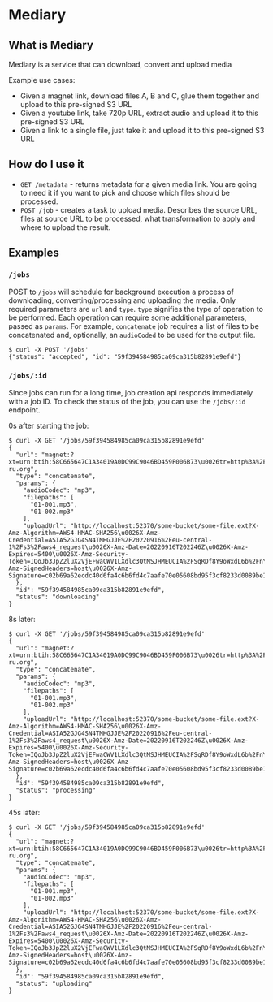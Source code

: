 # Mediary

## What is Mediary
Mediary is a service that can download, convert and upload media

Example use cases:

- Given a magnet link, download files A, B and C, glue them together and upload to this pre-signed S3 URL
- Given a youtube link, take 720p URL, extract audio and upload it to this pre-signed S3 URL
- Given a link to a single file, just take it and upload it to this pre-signed S3 URL

## How do I use it
- `GET /metadata` - returns metadata for a given media link. You are going to need it if you want 
to pick and choose which files should be processed.
- `POST /job` - creates a task to upload media. Describes the source URL, files at source URL
    to be processed, what transformation to apply and where to upload the result.

## Examples

<!-- start autogenerated samples -->
### `/jobs` 

POST to `/jobs` will schedule for background execution a process of downloading, converting/processing and uploading the media.
Only required parameters are `url` and `type`. `type` signifies the type of operation to be performed. 
Each operation can require some additional parameters, passed as `params`. For example, `concatenate` job
requires a list of files to be concatenated and, optionally, an `audioCoded` to be used for the output file.

```
$ curl -X POST '/jobs'
{"status": "accepted", "id": "59f394584985ca09ca315b82891e9efd"}
```


### `/jobs/:id`

Since jobs can run for a long time, job creation api responds immediately with a job ID.
To check the status of the job, you can use the `/jobs/:id` endpoint.

0s after starting the job:

```
$ curl -X GET '/jobs/59f394584985ca09ca315b82891e9efd'
{
  "url": "magnet:?xt=urn:btih:58C665647C1A34019A0DC99C9046BD459F006B73\u0026tr=http%3A%2F%2Fbt3.t-ru.org",
  "type": "concatenate",
  "params": {
    "audioCodec": "mp3",
    "filepaths": [
      "01-001.mp3",
      "01-002.mp3"
    ],
    "uploadUrl": "http://localhost:52370/some-bucket/some-file.ext?X-Amz-Algorithm=AWS4-HMAC-SHA256\u0026X-Amz-Credential=ASIA52GJG4SN4TMHGJJE%2F20220916%2Feu-central-1%2Fs3%2Faws4_request\u0026X-Amz-Date=20220916T202246Z\u0026X-Amz-Expires=5400\u0026X-Amz-Security-Token=IQoJb3JpZ2luX2VjEFwaCWV1LXdlc3QtMSJHMEUCIA%2FSqRDf8Y9oWxdL6b%2FnYh2Dbo8oGl7E4gVld%2BaW6qz6AiEA06PMK59TTv%2B0uiWUrRWFSxwSwM95X2bf8M1ATLVOoDkq6gII9f%2F%2F%2F%2F%2F%2F%2F%2F%2F%2FARACGgw5NDk2MDk3NTE3MDciDOdTMR8KF4t19eQU%2Biq%2BAiZwrkrYoF%2Fvhn7RHlfly%2FFHN59s4KYKccIZKnnoeh0k6y0r8KJ%2FspQpTEFqzLYLsQFHaQBGWYjFnK245YuheiJ4bt0OHiqAXYHuqLw4eeZuqdnbiHuOyqFtqUd42Czv16c7QGEr39PoxVdKThigIIjoJXHRLN3loR3dyUyieQC5yws06nqrhXXirAaPj5zTyXY1iPlMdkksaPYX7IXd7Q%2BPF5vi9sjL8fj9rlxHbubHKjNej7bNlssz%2BCz7YRdjHhG50UrPSkY2aLyUPd0%2FxU637mrTZ59wa1Bf3Z%2FFvL0YYxLzDX37BZl3%2BaZdl4wmvxeol%2BkpLaZ9zMyoBiP1r%2Ft9mCLwTLSr7b7UlYjZULMGx4yntME09SODDHChjNwqxF3m4mI8uk87%2F7%2FtDEn79KCRRr8lrX2%2F6Nh18Bhc2TCzo5OZBjqbAQPY0GfpiZUO%2BsSmr6I7QD4OXSau7yBmFP2%2BYZqGulcbwb2ycuRFTlpTUiogwB0Be%2FEr8ziluZnzCYXWBKCMfqN8is2vGlu6%2BlLZTWe4SRqfwtru7hCplhY%2FVeZvGFTEmQA5KZAccK5fx6oME4sv6mWPoh3Y6pQDZOjtmn6qxNaJK9D1iHvaDABKE4KL0d7JxDF6opN8gDageRYo\u0026X-Amz-SignedHeaders=host\u0026X-Amz-Signature=c02b69a62ecdc40d6fa4c6b6fd4c7aafe70e05608bd95f3cf8233d0089be1555"
  },
  "id": "59f394584985ca09ca315b82891e9efd",
  "status": "downloading"
}
```


8s later:

```
$ curl -X GET '/jobs/59f394584985ca09ca315b82891e9efd'
{
  "url": "magnet:?xt=urn:btih:58C665647C1A34019A0DC99C9046BD459F006B73\u0026tr=http%3A%2F%2Fbt3.t-ru.org",
  "type": "concatenate",
  "params": {
    "audioCodec": "mp3",
    "filepaths": [
      "01-001.mp3",
      "01-002.mp3"
    ],
    "uploadUrl": "http://localhost:52370/some-bucket/some-file.ext?X-Amz-Algorithm=AWS4-HMAC-SHA256\u0026X-Amz-Credential=ASIA52GJG4SN4TMHGJJE%2F20220916%2Feu-central-1%2Fs3%2Faws4_request\u0026X-Amz-Date=20220916T202246Z\u0026X-Amz-Expires=5400\u0026X-Amz-Security-Token=IQoJb3JpZ2luX2VjEFwaCWV1LXdlc3QtMSJHMEUCIA%2FSqRDf8Y9oWxdL6b%2FnYh2Dbo8oGl7E4gVld%2BaW6qz6AiEA06PMK59TTv%2B0uiWUrRWFSxwSwM95X2bf8M1ATLVOoDkq6gII9f%2F%2F%2F%2F%2F%2F%2F%2F%2F%2FARACGgw5NDk2MDk3NTE3MDciDOdTMR8KF4t19eQU%2Biq%2BAiZwrkrYoF%2Fvhn7RHlfly%2FFHN59s4KYKccIZKnnoeh0k6y0r8KJ%2FspQpTEFqzLYLsQFHaQBGWYjFnK245YuheiJ4bt0OHiqAXYHuqLw4eeZuqdnbiHuOyqFtqUd42Czv16c7QGEr39PoxVdKThigIIjoJXHRLN3loR3dyUyieQC5yws06nqrhXXirAaPj5zTyXY1iPlMdkksaPYX7IXd7Q%2BPF5vi9sjL8fj9rlxHbubHKjNej7bNlssz%2BCz7YRdjHhG50UrPSkY2aLyUPd0%2FxU637mrTZ59wa1Bf3Z%2FFvL0YYxLzDX37BZl3%2BaZdl4wmvxeol%2BkpLaZ9zMyoBiP1r%2Ft9mCLwTLSr7b7UlYjZULMGx4yntME09SODDHChjNwqxF3m4mI8uk87%2F7%2FtDEn79KCRRr8lrX2%2F6Nh18Bhc2TCzo5OZBjqbAQPY0GfpiZUO%2BsSmr6I7QD4OXSau7yBmFP2%2BYZqGulcbwb2ycuRFTlpTUiogwB0Be%2FEr8ziluZnzCYXWBKCMfqN8is2vGlu6%2BlLZTWe4SRqfwtru7hCplhY%2FVeZvGFTEmQA5KZAccK5fx6oME4sv6mWPoh3Y6pQDZOjtmn6qxNaJK9D1iHvaDABKE4KL0d7JxDF6opN8gDageRYo\u0026X-Amz-SignedHeaders=host\u0026X-Amz-Signature=c02b69a62ecdc40d6fa4c6b6fd4c7aafe70e05608bd95f3cf8233d0089be1555"
  },
  "id": "59f394584985ca09ca315b82891e9efd",
  "status": "processing"
}
```


45s later:

```
$ curl -X GET '/jobs/59f394584985ca09ca315b82891e9efd'
{
  "url": "magnet:?xt=urn:btih:58C665647C1A34019A0DC99C9046BD459F006B73\u0026tr=http%3A%2F%2Fbt3.t-ru.org",
  "type": "concatenate",
  "params": {
    "audioCodec": "mp3",
    "filepaths": [
      "01-001.mp3",
      "01-002.mp3"
    ],
    "uploadUrl": "http://localhost:52370/some-bucket/some-file.ext?X-Amz-Algorithm=AWS4-HMAC-SHA256\u0026X-Amz-Credential=ASIA52GJG4SN4TMHGJJE%2F20220916%2Feu-central-1%2Fs3%2Faws4_request\u0026X-Amz-Date=20220916T202246Z\u0026X-Amz-Expires=5400\u0026X-Amz-Security-Token=IQoJb3JpZ2luX2VjEFwaCWV1LXdlc3QtMSJHMEUCIA%2FSqRDf8Y9oWxdL6b%2FnYh2Dbo8oGl7E4gVld%2BaW6qz6AiEA06PMK59TTv%2B0uiWUrRWFSxwSwM95X2bf8M1ATLVOoDkq6gII9f%2F%2F%2F%2F%2F%2F%2F%2F%2F%2FARACGgw5NDk2MDk3NTE3MDciDOdTMR8KF4t19eQU%2Biq%2BAiZwrkrYoF%2Fvhn7RHlfly%2FFHN59s4KYKccIZKnnoeh0k6y0r8KJ%2FspQpTEFqzLYLsQFHaQBGWYjFnK245YuheiJ4bt0OHiqAXYHuqLw4eeZuqdnbiHuOyqFtqUd42Czv16c7QGEr39PoxVdKThigIIjoJXHRLN3loR3dyUyieQC5yws06nqrhXXirAaPj5zTyXY1iPlMdkksaPYX7IXd7Q%2BPF5vi9sjL8fj9rlxHbubHKjNej7bNlssz%2BCz7YRdjHhG50UrPSkY2aLyUPd0%2FxU637mrTZ59wa1Bf3Z%2FFvL0YYxLzDX37BZl3%2BaZdl4wmvxeol%2BkpLaZ9zMyoBiP1r%2Ft9mCLwTLSr7b7UlYjZULMGx4yntME09SODDHChjNwqxF3m4mI8uk87%2F7%2FtDEn79KCRRr8lrX2%2F6Nh18Bhc2TCzo5OZBjqbAQPY0GfpiZUO%2BsSmr6I7QD4OXSau7yBmFP2%2BYZqGulcbwb2ycuRFTlpTUiogwB0Be%2FEr8ziluZnzCYXWBKCMfqN8is2vGlu6%2BlLZTWe4SRqfwtru7hCplhY%2FVeZvGFTEmQA5KZAccK5fx6oME4sv6mWPoh3Y6pQDZOjtmn6qxNaJK9D1iHvaDABKE4KL0d7JxDF6opN8gDageRYo\u0026X-Amz-SignedHeaders=host\u0026X-Amz-Signature=c02b69a62ecdc40d6fa4c6b6fd4c7aafe70e05608bd95f3cf8233d0089be1555"
  },
  "id": "59f394584985ca09ca315b82891e9efd",
  "status": "uploading"
}
```

<!-- stop autogenerated samples -->


